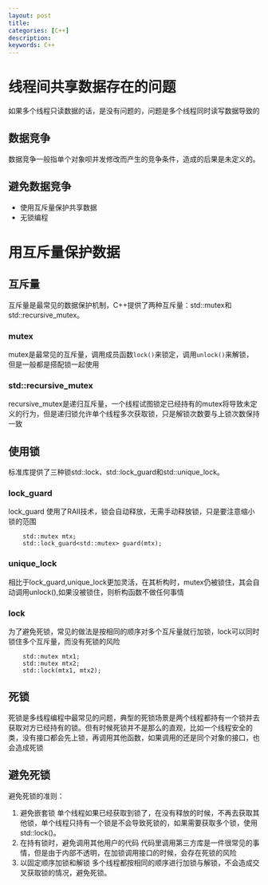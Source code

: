 ```yaml
---
layout: post
title: 
categories: [C++]
description: 
keywords: C++
---
```


# 线程间共享数据存在的问题
如果多个线程只读数据的话，是没有问题的，问题是多个线程同时读写数据导致的
## 数据竞争
数据竞争一般指单个对象呗并发修改而产生的竞争条件，造成的后果是未定义的。
## 避免数据竞争
* 使用互斥量保护共享数据
* 无锁编程  

# 用互斥量保护数据
## 互斥量
互斥量是最常见的数据保护机制，C++提供了两种互斥量：std::mutex和std::recursive_mutex。
### mutex
mutex是最常见的互斥量，调用成员函数`lock()`来锁定，调用`unlock()`来解锁，但是一般都是搭配锁一起使用
### std::recursive_mutex
recursive_mutex是递归互斥量，一个线程试图锁定已经持有的mutex将导致未定义的行为，但是递归锁允许单个线程多次获取锁，只是解锁次数要与上锁次数保持一致
## 使用锁
标准库提供了三种锁std::lock、std::lock_guard和std::unique_lock。
### lock_guard
lock_guard 使用了RAII技术，锁会自动释放，无需手动释放锁，只是要注意缩小锁的范围
```
    std::mutex mtx;
    std::lock_guard<std::mutex> guard(mtx);
```
### unique_lock
相比于lock_guard,unique_lock更加灵活，在其析构时，mutex仍被锁住，其会自动调用unlock(),如果没被锁住，则析构函数不做任何事情
### lock
为了避免死锁，常见的做法是按相同的顺序对多个互斥量就行加锁，lock可以同时锁住多个互斥量，而没有死锁的风险
```
    std::mutex mtx1;
    std::mutex mtx2;
    std::lock(mtx1, mtx2);
```
## 死锁
死锁是多线程编程中最常见的问题，典型的死锁场景是两个线程都持有一个锁并去获取对方已经持有的锁。但有时候死锁并不是那么的直观，比如一个线程安全的类，没有接口都会先上锁，再调用其他函数，如果调用的还是同个对象的接口，也会造成死锁
## 避免死锁
避免死锁的准则：
1. 避免嵌套锁
单个线程如果已经获取到锁了，在没有释放的时候，不再去获取其他锁，单个线程只持有一个锁是不会导致死锁的，如果需要获取多个锁，使用std::lock()。
2. 在持有锁时，避免调用其他用户的代码
代码里调用第三方库是一件很常见的事情，但是由于内部不透明，在加锁调用接口的时候，会存在死锁的风险
3. 以固定顺序加锁和解锁
多个线程都按相同的顺序进行加锁与解锁，不会造成交叉获取锁的情况，避免死锁。
